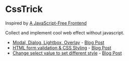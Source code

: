 # CssTrick
Inspired by [A JavaScript-Free Frontend](https://morioh.com/p/4f15ea6c6218)

Collect and implement cool web effect without javascript.
* [Modal, Dialog, Lightbox, Overlay](https://z29591259.github.io/CssTrick/Modal.html) - [Blog Post](https://woodloch.blog/?p=254)
* [HTML form validation & CSS Styling](https://z29591259.github.io/CssTrick/FormValidation.html) - [Blog Post](https://woodloch.blog/?p=278)
* [Change select value to set different style](https://z29591259.github.io/CssTrick/SelectOptionStyle.html) - [Blog Post](https://woodloch.blog/2020/03/19/select-value-change-style/)
